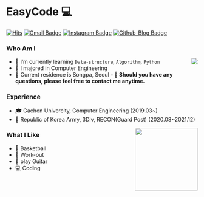 # EasyCode 💻
[![Hits](https://hits.seeyoufarm.com/api/count/incr/badge.svg?url=https%3A%2F%2Fgithub.com%2FEeeasyCode%2F&count_bg=%2379C83D&title_bg=%23555555&icon=&icon_color=%23E7E7E7&title=hits&edge_flat=false)](https://hits.seeyoufarm.com)
[![Gmail Badge](https://img.shields.io/badge/Gmail-D14836?style=flat&logo=Gmail&logoColor=white)](mailto:eeeasyCode@gmail.com) 
[![Instagram Badge](https://img.shields.io/badge/Instagram-9c38d1?style=flat&logo=Instagram&logoColor=white)](https://www.instagram.com/_2_c_m_) 
[![Github-Blog Badge](https://img.shields.io/badge/Tech%20Blog-555263?style=flat&logoColor=white)](https://eeeasycode.github.io/)

### Who Am I

<img align='right' src="http://mazassumnida.wtf/api/v2/generate_badge?boj=ethan35321">

- 🌱 I’m currently learning `Data-structure`, `Algorithm`, `Python`
- 🥇 I majored in Computer Engineering
- 🏢 Current residence is Songpa, Seoul
**- 📧 Should you have any questions, please feel free to contact me anytime.**

### Experience

- 🎓 Gachon Univercity, Computer Engineering (2019.03~)
- 💂 Republic of Korea Army, 3Div, RECON(Guard Post) (2020.08~2021.12)


<img align='right' src="https://github-readme-stats.vercel.app/api?username=EeeasyCode" height="165">

### What I Like

- 🏀 Basketball
- 💪 Work-out
- 🎸 play Guitar
- 💻 Coding
